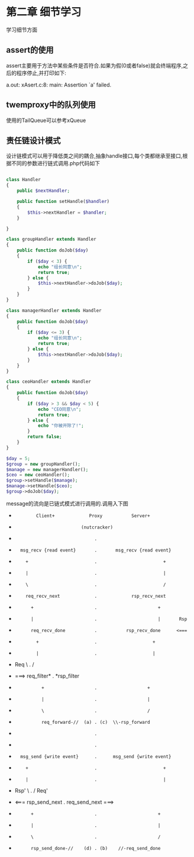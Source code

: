 # 第二章 细节学习

学习细节方面

## assert的使用

assert主要用于方法中某些条件是否符合.如果为假(0或者false)就会终端程序,之后的程序停止,并打印如下:

a.out: xAsert.c:8: main: Assertion `a' failed.

## twemproxy中的队列使用

使用的TailQueue可以参考xQueue

## 责任链设计模式

设计链模式可以用于降低类之间的耦合,抽象handle接口,每个类都继承至接口,根据不同的参数进行链式调用.php代码如下

``` php

class Handler
{
    public $nextHandler;

    public function setHandle($handler)
    {
        $this->nextHandler = $handler;
    }

}

class groupHandler extends Handler
{
    public function doJob($day)
    {
        if ($day < 3) {
            echo "组长同意\n";
            return true;
        } else {
            $this->nextHandler->doJob($day);
        }
    }
}

class managerHandler extends Handler
{
    public function doJob($day)
    {
        if ($day <= 3) {
            echo "组长同意\n";
            return true;
        } else {
            $this->nextHandler->doJob($day);
        }
    }
}

class ceoHandler extends Handler
{
    public function doJob($day)
    {
        if ($day > 3 && $day < 5) {
            echo "CEO同意\n";
            return true;
        } else {
            echo "你被开除了!";
        }
        return false;
    }
}

$day = 5;
$group = new groupHandler();
$manage = new managerHandler();
$ceo = new ceoHandler();
$group->setHandle($manage);
$manage->setHandle($ceo);
$group->doJob($day);

```

message的流向是已链式模式进行调用的.调用入下图

*             Client+             Proxy           Server+

*                              (nutcracker)

*                                   .
*       msg_recv {read event}       .       msg_recv {read event}

*         +                         .                         +

*         |                         .                         |

*         \                         .                         /

*         req_recv_next             .             rsp_recv_next

*           +                       .                       +

*           |                       .                       |       Rsp

*           req_recv_done           .           rsp_recv_done      <===

*             +                     .                     +

*             |                     .                     |

*    Req      \                     .                     /

*    ===>     req_filter*           .           *rsp_filter

*               +                   .                   +

*               |                   .                   |

*               \                   .                   /

*               req_forward-//  (a) . (c)  \\-rsp_forward

*                                   .

*
                                    .
*       msg_send {write event}      .      msg_send {write event}

*         +                         .                         +

*         |                         .                         |

*    Rsp' \                         .                         /     Req'

*   <===  rsp_send_next             .             req_send_next     ===>

*           +                       .                       +

*           |                       .                       |

*           \                       .                       /

*           rsp_send_done-//    (d) . (b)    //-req_send_done
